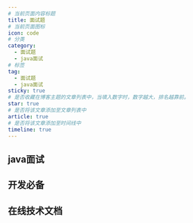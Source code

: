 ```yaml
---
# 当前页面内容标题
title: 面试题
# 当前页面图标
icon: code
# 分类
category:
  - 面试题
  - java面试
# 标签
tag:
  - 面试题
  - java面试
sticky: true
# 是否收藏在博客主题的文章列表中，当填入数字时，数字越大，排名越靠前。
star: true
# 是否将该文章添加至文章列表中
article: true
# 是否将该文章添加至时间线中
timeline: true
---
```


## java面试










## 开发必备







## 在线技术文档
